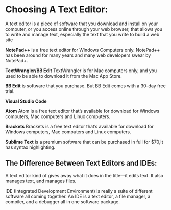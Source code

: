 # Choosing A Text Editor:
A text editor is a piece of software that you download and install on your computer, or you access online through your web browser, that allows you to write and manage text, especially the text that you write to build a web site

**NotePad++**
is a free text editor for Windows Computers only. NotePad++ has been around for many years and many web developers swear by NotePad+.

**TextWrangler/BB Edit**
TextWrangler is for Mac computers only, and you used to be able to download it from the Mac App Store.

**BB Edit**
is software that you purchase. But BB Edit comes with a 30-day free trial.

**Visual Studio Code**

**Atom**
Atom is a free text editor that’s available for download for Windows computers, Mac computers and Linux computers.

**Brackets**
Brackets is a free text editor that’s available for download for Windows computers, Mac computers and Linux computers. 

**Sublime Text**
 is a premium software that can be purchased in full for $70,It has syntax highlighting.
 
 ## The Difference Between Text Editors and IDEs:
 
 A text editor kind of gives away what it does in the title—it edits text.
It also manages text, and manages files. 

IDE (Integrated Development Environment) is really a suite of
different software all coming together. An IDE is a text editor, a file
manager, a compiler, and a debugger all in one software package.

